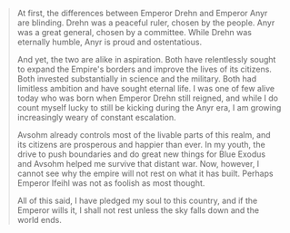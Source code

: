 > At first, the differences between Emperor Drehn and Emperor Anyr are blinding. Drehn was a peaceful ruler, chosen by the people. Anyr was a great general, chosen by a committee. While Drehn was eternally humble, Anyr is proud and ostentatious.
> 
> And yet, the two are alike in aspiration. Both have relentlessly sought to expand the Empire's borders and improve the lives of its citizens. Both invested substantially in science and the military. Both had limitless ambition and have sought eternal life. I was one of few alive today who was born when Emperor Drehn still reigned, and while I do count myself lucky to still be kicking during the Anyr era, I am growing increasingly weary of constant escalation.
> 
> Avsohm already controls most of the livable parts of this realm, and its citizens are prosperous and happier than ever. In my youth, the drive to push boundaries and do great new things for Blue Exodus and Avsohm helped me survive that distant war. Now, however, I cannot see why the empire will not rest on what it has built. Perhaps Emperor Ifeihl was not as foolish as most thought.
> 
> All of this said, I have pledged my soul to this country, and if the Emperor wills it, I shall not rest unless the sky falls down and the world ends.
